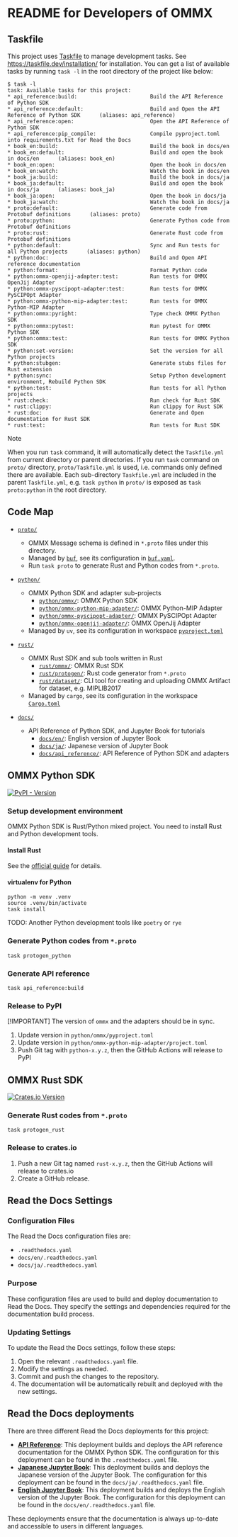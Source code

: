 README for Developers of OMMX
==============================

Taskfile
---------
This project uses [Taskfile](https://taskfile.dev/#/) to manage development tasks. See https://taskfile.dev/installation/ for installation.
You can get a list of available tasks by running `task -l` in the root directory of the project like below:

```text
$ task -l
task: Available tasks for this project:
* api_reference:build:                       Build the API Reference of Python SDK
* api_reference:default:                     Build and Open the API Reference of Python SDK      (aliases: api_reference)
* api_reference:open:                        Open the API Reference of Python SDK
* api_reference:pip_compile:                 Compile pyproject.toml into requirements.txt for Read the Docs
* book_en:build:                             Build the book in docs/en
* book_en:default:                           Build and open the book in docs/en      (aliases: book_en)
* book_en:open:                              Open the book in docs/en
* book_en:watch:                             Watch the book in docs/en
* book_ja:build:                             Build the book in docs/ja
* book_ja:default:                           Build and open the book in docs/ja      (aliases: book_ja)
* book_ja:open:                              Open the book in docs/ja
* book_ja:watch:                             Watch the book in docs/ja
* proto:default:                             Generate code from Protobuf definitions      (aliases: proto)
* proto:python:                              Generate Python code from Protobuf definitions
* proto:rust:                                Generate Rust code from Protobuf definitions
* python:default:                            Sync and Run tests for all Python projects      (aliases: python)
* python:doc:                                Build and Open API reference documentation
* python:format:                             Format Python code
* python:ommx-openjij-adapter:test:          Run tests for OMMX OpenJij Adapter
* python:ommx-pyscipopt-adapter:test:        Run tests for OMMX PySCIPOpt Adapter
* python:ommx-python-mip-adapter:test:       Run tests for OMMX Python-MIP Adapter
* python:ommx:pyright:                       Type check OMMX Python SDK
* python:ommx:pytest:                        Run pytest for OMMX Python SDK
* python:ommx:test:                          Run tests for OMMX Python SDK
* python:set-version:                        Set the version for all Python projects
* python:stubgen:                            Generate stubs files for Rust extension
* python:sync:                               Setup Python development environment, Rebuild Python SDK
* python:test:                               Run tests for all Python projects
* rust:check:                                Run check for Rust SDK
* rust:clippy:                               Run clippy for Rust SDK
* rust:doc:                                  Generate and Open documentation for Rust SDK
* rust:test:                                 Run tests for Rust SDK
```

> [!NOTE]
> When you run `task` command, it will automatically detect the `Taskfile.yml` from current directory or parent directories.
> If you run `task` command on `proto/` directory, `proto/Taskfile.yml` is used, i.e. commands only defined there are available.
> Each sub-directory `Taskfile.yml` are included in the parent `Taskfile.yml`,
> e.g. `task python` in `proto/` is exposed as `task proto:python` in the root directory.

Code Map
---------
- [`proto/`](./proto/)
  - OMMX Message schema is defined in `*.proto` files under this directory.
  - Managed by [`buf`](https://buf.build/docs/introduction), see its configuration in [`buf.yaml`](./proto/buf.yaml).
  - Run `task proto` to generate Rust and Python codes from `*.proto`.

- [`python/`](./python/)
  - OMMX Python SDK and adapter sub-projects
    - [`python/ommx/`](./python/ommx/): OMMX Python SDK
    - [`python/ommx-python-mip-adapter/`](./python/ommx-python-mip-adapter/): OMMX Python-MIP Adapter
    - [`python/ommx-pyscipopt-adapter/`](./python/ommx-pyscipopt-adapter/): OMMX PySCIPOpt Adapter
    - [`python/ommx-openjij-adapter/`](./python/ommx-openjij-adapter/): OMMX OpenJij Adapter
  - Managed by `uv`, see its configuration in workspace [`pyproject.toml`](./pyproject.toml)

- [`rust/`](./rust/)
  - OMMX Rust SDK and sub tools written in Rust
    - [`rust/ommx/`](./rust/ommx/): OMMX Rust SDK
    - [`rust/protogen/`](./rust/protogen/): Rust code generator from `*.proto`
    - [`rust/dataset/`](./rust/dataset/): CLI tool for creating and uploading OMMX Artifact for dataset, e.g. MIPLIB2017
  - Managed by `cargo`, see its configuration in the workspace [`Cargo.toml`](./Cargo.toml)

- [`docs/`](./docs/)
  - API Reference of Python SDK, and Jupyter Book for tutorials
    - [`docs/en/`](./docs/en/): English version of Jupyter Book
    - [`docs/ja/`](./docs/ja/): Japanese version of Jupyter Book
    - [`docs/api_reference/`](./docs/api_reference/): API Reference of Python SDK and adapters

OMMX Python SDK
----------------
[![PyPI - Version](https://img.shields.io/pypi/v/ommx)](https://pypi.org/project/ommx/)

### Setup development environment

OMMX Python SDK is Rust/Python mixed project. You need to install Rust and Python development tools.

#### Install Rust

See the [official guide](https://www.rust-lang.org/tools/install) for details.

#### virtualenv for Python

```shell
python -m venv .venv
source .venv/bin/activate
task install
```

TODO: Another Python development tools like `poetry` or `rye`

### Generate Python codes from `*.proto`

```shell
task protogen_python
```

### Generate API reference

```shell
task api_reference:build
```

### Release to PyPI

[!IMPORTANT] The version of `ommx` and the adapters should be in sync.
1. Update version in `python/ommx/pyproject.toml`
2. Update version in `python/ommx-python-mip-adapter/project.toml` 
3. Push Git tag with `python-x.y.z`, then the GitHub Actions will release to PyPI

OMMX Rust SDK
--------------
[![Crates.io Version](https://img.shields.io/crates/v/ommx)](https://crates.io/crates/ommx)

### Generate Rust codes from `*.proto`

```shell
task protogen_rust
```

### Release to crates.io

1. Push a new Git tag named `rust-x.y.z`, then the GitHub Actions will release to crates.io
2. Create a GitHub release.

Read the Docs Settings
----------------------

### Configuration Files

The Read the Docs configuration files are:

- `.readthedocs.yaml`
- `docs/en/.readthedocs.yaml`
- `docs/ja/.readthedocs.yaml`

### Purpose

These configuration files are used to build and deploy documentation to Read the Docs. They specify the settings and dependencies required for the documentation build process.

### Updating Settings

To update the Read the Docs settings, follow these steps:

1. Open the relevant `.readthedocs.yaml` file.
2. Modify the settings as needed.
3. Commit and push the changes to the repository.
4. The documentation will be automatically rebuilt and deployed with the new settings.

Read the Docs deployments
--------------------------

There are three different Read the Docs deployments for this project:

* [**API Reference**](https://readthedocs.org/projects/ommx/): This deployment builds and deploys the API reference documentation for the OMMX Python SDK. The configuration for this deployment can be found in the `.readthedocs.yaml` file.
* [**Japanese Jupyter Book**](https://readthedocs.org/projects/ommx-ja-book/): This deployment builds and deploys the Japanese version of the Jupyter Book. The configuration for this deployment can be found in the `docs/ja/.readthedocs.yaml` file.
* [**English Jupyter Book**](https://readthedocs.org/projects/ommx-en-book/): This deployment builds and deploys the English version of the Jupyter Book. The configuration for this deployment can be found in the `docs/en/.readthedocs.yaml` file.

These deployments ensure that the documentation is always up-to-date and accessible to users in different languages.
